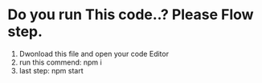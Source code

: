 # Do you run This code..? Please Flow step.
1. Dwonload this file and open your code Editor
2. run this commend: npm i
3. last step: npm start 
